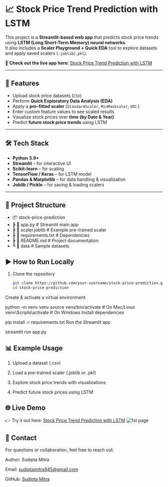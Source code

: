 
# 📈 Stock Price Trend Prediction with LSTM  

This project is a **Streamlit-based web app** that predicts stock price trends using **LSTM (Long Short-Term Memory) neural networks**.  
It also includes a **Scaler Playground + Quick EDA** tool to explore datasets and apply saved scalers (`.joblib`/`.pkl`).  

🔗 **Check out the live app here:** [Stock Price Trend Prediction with LSTM](https://stock-price-trend-prediction-with-lstm-nnddxr3qe5z8kwxjqr9ddf.streamlit.app/)  

---

## 🚀 Features  

- Upload stock price datasets (`CSV`)  
- Perform **Quick Exploratory Data Analysis (EDA)**  
- Apply a **pre-fitted scaler** (`StandardScaler`, `MinMaxScaler`, etc.)  
- Enter custom feature values to see scaled results  
- Visualize stock prices over **time (by Date & Year)**  
- Predict **future stock price trends** using LSTM  

---

## 🛠️ Tech Stack  

- **Python 3.9+**  
- **Streamlit** – for interactive UI  
- **Scikit-learn** – for scaling  
- **TensorFlow / Keras** – for LSTM model  
- **Pandas & Matplotlib** – for data handling & visualization  
- **Joblib / Pickle** – for saving & loading scalers  

---

## 📂 Project Structure  

- 📦 stock-price-prediction
- ┣ 📜 app.py # Streamlit main app
- ┣ 📜 scaler.joblib # Example pre-trained scaler
- ┣ 📜 requirements.txt # Dependencies
- ┣ 📜 README.md # Project documentation
- ┗ 📂 data # Sample datasets


## ▶️ How to Run Locally  

1. Clone the repository  
   ```bash
   git clone https://github.com/your-username/stock-price-prediction.git
   cd stock-price-prediction
Create & activate a virtual environment


python -m venv venv
source venv/bin/activate   # On Mac/Linux
venv\Scripts\activate      # On Windows
Install dependencies


pip install -r requirements.txt
Run the Streamlit app

streamlit run app.py

## 📊 Example Usage
1. Upload a dataset (.csv)

2. Load a pre-trained scaler (.joblib or .pkl)

3. Explore stock price trends with visualizations

4. Predict future stock prices using LSTM

## 🌐 Live Demo
👉 Try it out here: [Stock Price Trend Prediction with LSTM](https://stock-price-trend-prediction-with-lstm-nnddxr3qe5z8kwxjqr9ddf.streamlit.app)
![1st page](img.png)
## 📧 Contact
For questions or collaboration, feel free to reach out:

Author: Sudipta Mitra

Email: sudiptamitra945@gmail.com

GitHub: [Sudipta Mitra](https://github.com/Sudipta-Mitra)
